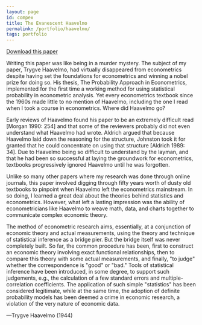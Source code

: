 ```yaml
---
layout: page
id: compex
title: The Evanescent Haavelmo
permalink: /portfolio/haavelmo/
tags: portfolio
---
```


<p class="link"><a href="E409pcclarke.pdf">Download this paper</a></p>

<div class="piece">
    <div class="block">
        <div class="left">
            <p>Writing this paper was like being in a murder mystery. The subject of my paper, Trygve Haavelmo, had virtually disappeared from econometrics despite having set the foundations for econometrics and winning a nobel prize for doing so. His thesis, The Probability Approach in Econometrics, implemented for the first time a working method for using statistical probability in econometric analysis. Yet every econometrics textbook since the 1960s made little to no mention of Haavelmo, including the one I read when I took a course in econometrics. Where did Haavelmo go?</p>
            <p class="quote">Early reviews of Haavelmo found his paper to be an extremely difficult read [Morgan 1990: 254] and that some of the reviewers probably did not even understand what Haavelmo had wrote. Aldrich argued that because Haavelmo laid down the reasoning for the structure, Johnston took it for granted that he could concentrate on using that structure [Aldrich 1989: 34]. Due to Haavelmo being so difficult to understand by the layman, and that he had been so successful at laying the groundwork for econometrics, textbooks progressively ignored Haavelmo until he was forgotten.</p>
            <p>Unlike so many other papers where my research was done through online journals, this paper involved digging through fifty years worth of dusty old textbooks to pinpoint when Haavelmo left the econometrics mainstream. In so doing, I learned a great deal about the theories behind statistics and econometrics. However, what left a lasting impression was the ability of econometricians like Haavelmo to weave math, data, and charts together to communicate complex economic theory.</p>
        </div>
        <div class="right">
            <p>The method of econometric research aims, essentially, at a conjunction of economic theory and actual measurements, using the theory and technique of statistical inference as a bridge pier. But the bridge itself was never completely built. So far, the common procedure has been, first to construct an economic theory involving exact functional relationships, then to compare this theory with some actual measurements, and finally, "to judge" whether the correspondence is "good" or "bad." Tools of statistical inference have been introduced, in some degree, to support such judgements, e.g., the calculation of a few standard errors and multiple-correlation coefficients. The application of such simple "statistics" has been considered legitimate, while at the same time, the adoption of definite probability models has been deemed a crime in economic research, a violation of the very nature of economic data.</p>
            <p>&#151;Trygve Haavelmo (1944)</p>
        </div>
        <div class="clear"></div>
    </div>
</div>